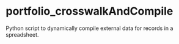 # portfolio_crosswalkAndCompile
Python script to dynamically compile external data for records in a spreadsheet. 
